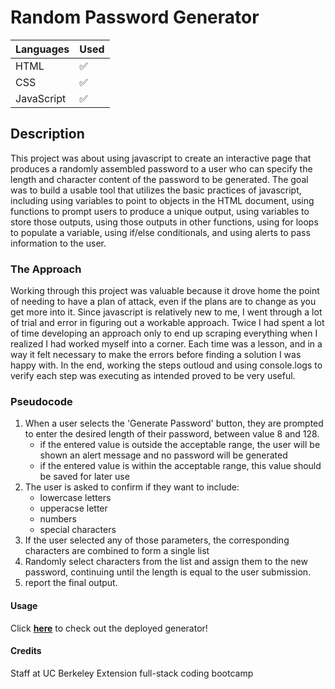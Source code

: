 # Random Password Generator

|   Languages   | Used |
| ----------- | ----------- |
| HTML     |    ✅    |
| CSS  |    ✅     |
| JavaScript  |    ✅    |

## Description

This project was about using javascript to create an interactive page that produces a randomly assembled password to a user who can specify the length and character content of the password to be generated. The goal was to build a usable tool that utilizes the basic practices of javascript, including using variables to point to objects in the HTML document, using functions to prompt users to produce a unique output, using variables to store those outputs, using those outputs in other functions, using for loops to populate a variable, using if/else conditionals, and using alerts to pass information to the user.

### The Approach

Working through this project was valuable because it drove home the point of needing to have a plan of attack, even if the plans are to change as you get more into it. Since javascript is relatively new to me, I went through a lot of trial and error in figuring out a workable approach. Twice I had spent a lot of time developing an approach only to end up scraping everything when I realized I had worked myself into a corner. Each time was a lesson, and in a way it felt necessary to make the errors before finding a solution I was happy with. In the end, working the steps outloud and using console.logs to verify each step was executing as intended proved to be very useful. 

### Pseudocode

1. When a user selects the 'Generate Password' button, they are prompted to enter the desired length of their password, between value 8 and 128.
    - if the entered value is outside the acceptable range, the user will be shown an alert message and no password will be generated
    - if the entered value is within the acceptable range, this value should be saved for later use
2. The user is asked to confirm if they want to include: 
    - lowercase letters
    - upperacse letter
    - numbers
    - special characters
3. If the user selected any of those parameters, the corresponding characters are combined to form a single list
4. Randomly select characters from the list and assign them to the new password, continuing until the length is equal to the user submission.
5. report the final output.

#### Usage

Click <a href="https://jkwalsh127.github.io/random-password-generator/">**here**</a> to check out the deployed generator!


#### Credits

Staff at UC Berkeley Extension full-stack coding bootcamp
